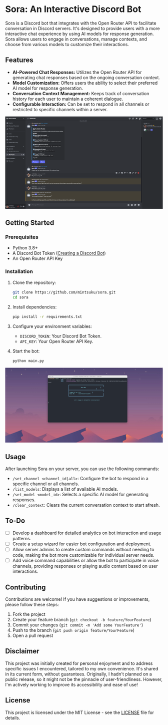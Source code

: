 # Sora: An Interactive Discord Bot

Sora is a Discord bot that integrates with the Open Router API to facilitate conversation in Discord servers. It's designed to provide users with a more interactive chat experience by using AI models for response generation. Sora allows users to engage in conversations, manage contexts, and choose from various models to customize their interactions.

## Features

- **AI-Powered Chat Responses:** Utilizes the Open Router API for generating chat responses based on the ongoing conversation context.
- **Model Customization:** Offers users the ability to select their preferred AI model for response generation.
- **Conversation Context Management:** Keeps track of conversation history for each user to maintain a coherent dialogue.
- **Configurable Interaction:** Can be set to respond in all channels or restricted to specific channels within a server.

![Sora in Action](/images/showcase.png)

## Getting Started

### Prerequisites

- Python 3.8+
- A Discord Bot Token ([Creating a Discord Bot](https://discordpy.readthedocs.io/en/latest/discord.html))
- An Open Router API Key

### Installation

1. Clone the repository:
   ```sh
   git clone https://github.com/mintsuku/sora.git
   cd sora
   ```

2. Install dependencies:
   ```sh
   pip install -r requirements.txt
   ```

3. Configure your environment variables:
   - `DISCORD_TOKEN`: Your Discord Bot Token.
   - `API_KEY`: Your Open Router API Key.

4. Start the bot:
   ```sh
   python main.py
   ```

![Bot Startup](/images/startup.png)

## Usage

After launching Sora on your server, you can use the following commands:

- `/set_channel <channel_id|all>`: Configure the bot to respond in a specific channel or all channels.
- `/list_models`: Displays a list of available AI models.
- `/set_model <model_id>`: Selects a specific AI model for generating responses.
- `/clear_context`: Clears the current conversation context to start afresh.

## To-Do

- [ ] Develop a dashboard for detailed analytics on bot interaction and usage patterns.
- [ ] Create a setup wizard for easier bot configuration and deployment.
- [ ] Allow server admins to create custom commands without needing to code, making the bot more customizable for individual server needs.
- [ ] Add voice command capabilities or allow the bot to participate in voice channels, providing responses or playing audio content based on user interactions.

## Contributing

Contributions are welcome! If you have suggestions or improvements, please follow these steps:

1. Fork the project
2. Create your feature branch (`git checkout -b feature/YourFeature`)
3. Commit your changes (`git commit -m 'Add some YourFeature'`)
4. Push to the branch (`git push origin feature/YourFeature`)
5. Open a pull request

## Disclaimer

This project was initially created for personal enjoyment and to address specific issues I encountered, tailored to my own convenience. It's shared in its current form, without guarantees. Originally, I hadn't planned on a public release, so it might not be the pinnacle of user-friendliness. However, I'm actively working to improve its accessibility and ease of use!

## License

This project is licensed under the MIT License - see the [LICENSE](LICENSE) file for details.